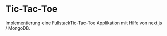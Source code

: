 # Tic-Tac-Toe
Implementierung eine FullstackTic-Tac-Toe Applikation mit Hilfe von next.js / MongoDB.
